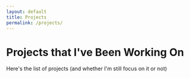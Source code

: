 ```yaml
---
layout: default
title: Projects
permalink: /projects/
---
```


# Projects that I've Been Working On

Here's the list of projects (and whether I'm still focus on it or not)
